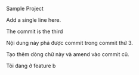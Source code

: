 Sample Project

Add a single line here.

The commit is the third

Nội dung này phả được commit trong commit thứ 3.

Tạo thêm dòng chữ này và amend vào commit cũ.

Tôi đang ở feature b
